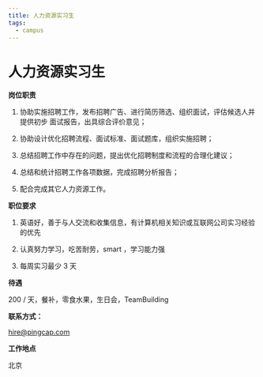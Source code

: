 ```yaml
---
title: 人力资源实习生
tags:
  - campus
---
```


# 人力资源实习生

**岗位职责**

1. 协助实施招聘工作，发布招聘广告、进行简历筛选、组织面试，评估候选人并提供初步 面试报告，出具综合评价意见；

2. 协助设计优化招聘流程、面试标准、面试题库，组织实施招聘；

3. 总结招聘工作中存在的问题，提出优化招聘制度和流程的合理化建议；

4. 总结和统计招聘工作各项数据，完成招聘分析报告；

5. 配合完成其它人力资源工作。

**职位要求**

1. 英语好，善于与人交流和收集信息，有计算机相关知识或互联网公司实习经验的优先

2. 认真努力学习，吃苦耐劳，smart ，学习能力强

3. 每周实习最少 3 天

**待遇**

200 / 天，餐补，零食水果，生日会，TeamBuilding

**联系方式：**

hire@pingcap.com

**工作地点**

北京
